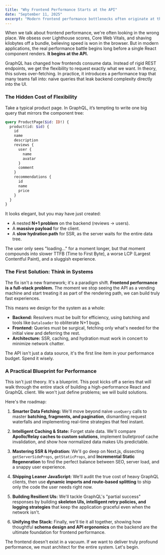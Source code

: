 ```yaml
---
title: "Why Frontend Performance Starts at the API"
date: "September 11, 2025"
excerpt: "Modern frontend performance bottlenecks often originate at the API layer. Instead of just identifying the problem, this post provides a blueprint for a solution, covering data fetching, caching, SSR, and more, kicking off a deep-dive series into building truly high-performance UIs."
---
```


When we talk about frontend performance, we're often looking in the wrong place. We obsess over Lighthouse scores, Core Web Vitals, and shaving kilobytes off a bundle, believing speed is won in the browser. But in modern applications, the real performance battle begins long before a single React component renders. **It begins at the API.**

GraphQL has changed how frontends consume data. Instead of rigid REST endpoints, we get the flexibility to request exactly what we want. In theory, this solves over-fetching. In practice, it introduces a performance trap that many teams fall into: naive queries that leak backend complexity directly into the UI.

### The Hidden Cost of Flexibility

Take a typical product page. In GraphQL, it’s tempting to write one big query that mirrors the component tree:

```graphql
query ProductPage($id: ID!) {
  product(id: $id) {
    id
    name
    description
    reviews {
      user {
        name
        avatar
      }
      comment
    }
    recommendations {
      id
      name
      price
    }
  }
}
```

It looks elegant, but you may have just created:

- A nested **N+1 problem** on the backend (reviews → users).
- A **massive payload** for the client.
- A **slow hydration path** for SSR, as the server waits for the entire data tree.

The user only sees "loading…" for a moment longer, but that moment compounds into slower TTFB (Time to First Byte), a worse LCP (Largest Contentful Paint), and a sluggish experience.

### The First Solution: Think in Systems

The fix isn't a new framework; it's a paradigm shift. **Frontend performance is a full-stack problem.** The moment we stop seeing the API as a vending machine and start treating it as part of the rendering path, we can build truly fast experiences.

This means we design for the system as a whole:

- **Backend:** Resolvers must be built for efficiency, using batching and tools like `Dataloader` to obliterate N+1 bugs.
- **Frontend:** Queries must be surgical, fetching only what's needed for the initial view and deferring the rest.
- **Architecture:** SSR, caching, and hydration must work in concert to minimize network chatter.

The API isn't just a data source, it's the first line item in your performance budget. Spend it wisely.

### A Practical Blueprint for Performance

This isn't just theory. It's a blueprint. This post kicks off a series that will walk through the entire stack of building a high-performance React and GraphQL client. We won't just define problems; we will build solutions.

Here's the roadmap:

1.  **Smarter Data Fetching:** We'll move beyond naive `useQuery` calls to master **batching, fragments, and pagination**, dismantling request waterfalls and implementing real-time strategies that feel instant.

2.  **Intelligent Caching & State:** Forget stale data. We'll compare **Apollo/Relay caches to custom solutions**, implement bulletproof cache invalidation, and show how normalized data makes UIs predictable.

3.  **Mastering SSR & Hydration:** We'll go deep on Next.js, dissecting `getServerSideProps`, `getStaticProps`, and **Incremental Static Regeneration** to find the perfect balance between SEO, server load, and a snappy user experience.

4.  **Shipping Leaner JavaScript:** We'll audit the true cost of heavy GraphQL clients, then use **dynamic imports and route-based splitting** to ship only the code the user needs right now.

5.  **Building Resilient UIs:** We'll tackle GraphQL's "partial success" responses by building **skeleton UIs, intelligent retry policies, and logging strategies** that keep the application graceful even when the network isn't.

6.  **Unifying the Stack:** Finally, we'll tie it all together, showing how thoughtful **schema design and API ergonomics** on the backend are the ultimate foundation for frontend performance.

The frontend doesn't exist in a vacuum. If we want to deliver truly profound performance, we must architect for the entire system. Let's begin.
